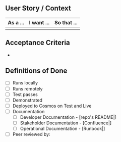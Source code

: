 ## User Story / Context
|As a ...|I want ...|So that ...|
|-|-|-|
|<Who>|<What>|<Why>|
  
## Acceptance Criteria
- <Criteria to satisfy the PR Issue>
  
## Definitions of Done
- [ ] Runs locally
- [ ] Runs remotely
- [ ] Test passes
- [ ] Demonstrated
- [ ] Deployed to Cosmos on Test and Live
- [ ] Documentation
  - [ ] Developer Documentation - [repo's README|<link>]
  - [ ] Stakeholder Documentation - [Confluence|<link>]
  - [ ] Operational Documentation - [Runbook|<link>]
- [ ] Peer reviewed by:
